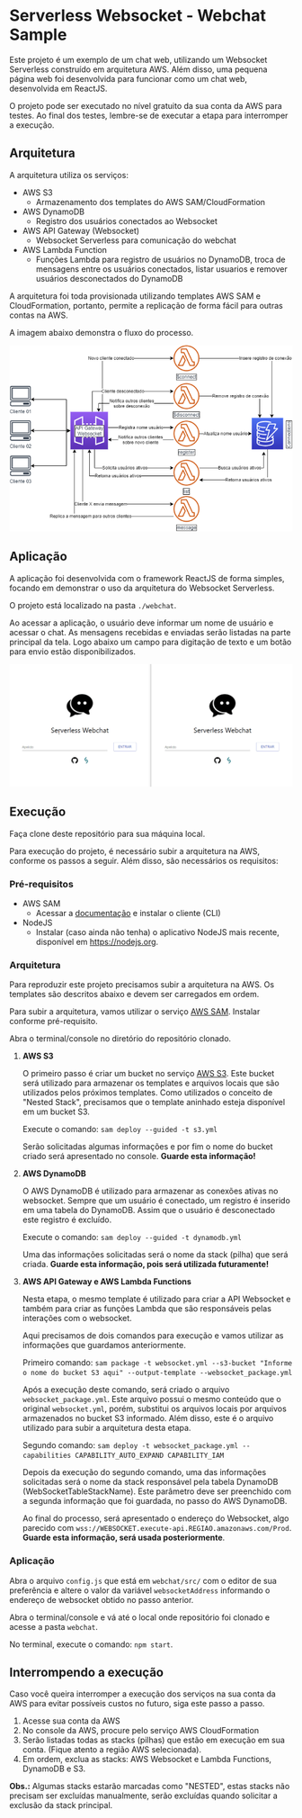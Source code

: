 # Serverless Websocket - Webchat Sample

Este projeto é um exemplo de um chat web, utilizando um Websocket Serverless construído em arquitetura AWS. Além disso, uma pequena página web foi desenvolvida para funcionar como um chat web, desenvolvida em ReactJS.

O projeto pode ser executado no nível gratuito da sua conta da AWS para testes. Ao final dos testes, lembre-se de executar a etapa para interromper a execução.

## Arquitetura

A arquitetura utiliza os serviços:

- AWS S3
   - Armazenamento dos templates do AWS SAM/CloudFormation
- AWS DynamoDB
   - Registro dos usuários conectados ao Websocket
- AWS API Gateway (Websocket)
   - Websocket Serverless para comunicação do webchat
- AWS Lambda Function
   - Funções Lambda para registro de usuários no DynamoDB, troca de mensagens entre os usuários conectados, listar usuarios e remover usuários desconectados do DynamoDB

A arquitetura foi toda provisionada utilizando templates AWS SAM e CloudFormation, portanto, permite a replicação de forma fácil para outras contas na AWS.

A imagem abaixo demonstra o fluxo do processo.

![Flow](./Serverless_Websocket_Flow.png)

## Aplicação

A aplicação foi desenvolvida com o framework ReactJS de forma simples, focando em demonstrar o uso da arquitetura do Websocket Serverless.

O projeto está localizado na pasta `./webchat`.

Ao acessar a aplicação, o usuário deve informar um nome de usuário e acessar o chat.
As mensagens recebidas e enviadas serão listadas na parte principal da tela. Logo abaixo um campo para digitação de texto e um botão para envio estão disponibilizados.

![Webchat](./Webchat.gif)

## Execução

Faça clone deste repositório para sua máquina local.

Para execução do projeto, é necessário subir a arquitetura na AWS, conforme os passos a seguir. Além disso, são necessários os requisitos:

### Pré-requisitos

- AWS SAM
   - Acessar a [documentação](https://docs.aws.amazon.com/serverless-application-model/latest/developerguide/serverless-sam-cli-install.html) e instalar o cliente (CLI)
- NodeJS
   - Instalar (caso ainda não tenha) o aplicativo NodeJS mais recente, disponível em https://nodejs.org.

### Arquitetura

Para reproduzir este projeto precisamos subir a arquitetura na AWS. Os templates são descritos abaixo e devem ser carregados em ordem.

Para subir a arquitetura, vamos utilizar o serviço [AWS SAM](https://aws.amazon.com/pt/serverless/sam/). Instalar conforme pré-requisito.

Abra o terminal/console no diretório do repositório clonado.

1. **AWS S3**

    O primeiro passo é criar um bucket no serviço [AWS S3](https://docs.aws.amazon.com/pt_br/AmazonS3/latest/dev/Welcome.html). Este bucket será utilizado para armazenar os templates e arquivos locais que são utilizados pelos próximos templates. Como utilizados o conceito de "Nested Stack", precisamos que o template aninhado esteja disponível em um bucket S3.

    Execute o comando: `sam deploy --guided -t s3.yml`

    Serão solicitadas algumas informações e por fim o nome do bucket criado será apresentado no console. **Guarde esta informação!**

2. **AWS DynamoDB**

    O AWS DynamoDB é utilizado para armazenar as conexões ativas no websocket. Sempre que um usuário é conectado, um registro é inserido em uma tabela do DynamoDB. Assim que o usuário é desconectado este registro é excluído.

    Execute o comando: `sam deploy --guided -t dynamodb.yml`

    Uma das informações solicitadas será o nome da stack (pilha) que será criada. **Guarde esta informação, pois será utilizada futuramente!**

3. **AWS API Gateway e AWS Lambda Functions**

    Nesta etapa, o mesmo template é utilizado para criar a API Websocket e também para criar as funções Lambda que são responsáveis pelas interações com o websocket.

    Aqui precisamos de dois comandos para execução e vamos utilizar as informações que guardamos anteriormente.

    Primeiro comando: `sam package -t websocket.yml --s3-bucket "Informe o nome do bucket S3 aqui" --output-template --websocket_package.yml`

    Após a execução deste comando, será criado o arquivo `websocket_package.yml`. Este arquivo possui o mesmo conteúdo que o original `websocket.yml`, porém, substitui os arquivos locais por arquivos armazenados no bucket S3 informado. Além disso, este é o arquivo utilizado para subir a arquitetura desta etapa.

    Segundo comando: `sam deploy -t websocket_package.yml --capabilities CAPABILITY_AUTO_EXPAND CAPABILITY_IAM`

    Depois da execução do segundo comando, uma das informações solicitadas será o nome da stack responsável pela tabela DynamoDB (WebSocketTableStackName). Este parâmetro deve ser preenchido com a segunda informação que foi guardada, no passo do AWS DynamoDB. 

    Ao final do processo, será apresentado o endereço do Websocket, algo parecido com `wss://WEBSOCKET.execute-api.REGIAO.amazonaws.com/Prod`. **Guarde esta informação, será usada posteriormente**.

### Aplicação

Abra o arquivo `config.js` que está em `webchat/src/` com o editor de sua preferência e altere o valor da variável `websocketAddress` informando o endereço de websocket obtido no passo anterior.

Abra o terminal/console e vá até o local onde repositório foi clonado e acesse a pasta `webchat`.

No terminal, execute o comando: `npm start`.

## Interrompendo a execução

Caso você queira interromper a execução dos serviços na sua conta da AWS para evitar possíveis custos no futuro, siga este passo a passo.

1. Acesse sua conta da AWS
2. No console da AWS, procure pelo serviço AWS CloudFormation
3. Serão listadas todas as stacks (pilhas) que estão em execução em sua conta. (Fique atento a região AWS selecionada).
4. Em ordem, exclua as stacks: AWS Websocket e Lambda Functions, DynamoDB e S3.

**Obs.:** Algumas stacks estarão marcadas como "NESTED", estas stacks não precisam ser excluídas manualmente, serão excluídas quando solicitar a exclusão da stack principal.